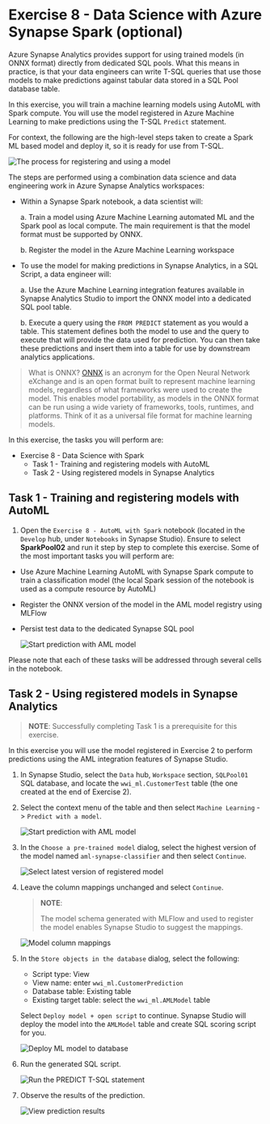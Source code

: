 # Exercise 8 - Data Science with Azure Synapse Spark (optional)

Azure Synapse Analytics provides support for using trained models (in ONNX format) directly from dedicated SQL pools. What this means in practice, is that your data engineers can write T-SQL queries that use those models to make predictions against tabular data stored in a SQL Pool database table.

In this exercise, you will train a machine learning models using AutoML with Spark compute. You will use the model registered in Azure Machine Learning to make predictions using the T-SQL `Predict` statement.

For context, the following are the high-level steps taken to create a Spark ML based model and deploy it, so it is ready for use from T-SQL.

![The process for registering and using a model](media/ex08-model-registration-process.png "Review model registration process")

The steps are performed using a combination data science and data engineering work in Azure Synapse Analytics workspaces:

- Within a Synapse Spark notebook, a data scientist will:

  a. Train a model using Azure Machine Learning automated ML and the Spark pool as local compute. The main requirement is that the model format must be supported by ONNX.

  b. Register the model in the Azure Machine Learning workspace

- To use the model for making predictions in Synapse Analytics, in a SQL Script, a data engineer will:

  a. Use the Azure Machine Learning integration features available in Synapse Analytics Studio to import the ONNX model into a dedicated SQL pool table.

  b. Execute a query using the `FROM PREDICT` statement as you would a table. This statement defines both the model to use and the query to execute that will provide the data used for prediction. You can then take these predictions and insert them into a table for use by downstream analytics applications.

> What is ONNX? [ONNX](https://onnx.ai/) is an acronym for the Open Neural Network eXchange and is an open format built to represent machine learning models, regardless of what frameworks were used to create the model. This enables model portability, as models in the ONNX format can be run using a wide variety of frameworks, tools, runtimes, and platforms. Think of it as a universal file format for machine learning models.

In this exercise, the tasks you will perform are:

- Exercise 8 - Data Science with Spark
  - Task 1 - Training and registering models with AutoML
  - Task 2 - Using registered models in Synapse Analytics

## Task 1 - Training and registering models with AutoML

1. Open the `Exercise 8 - AutoML with Spark` notebook (located in the `Develop` hub, under `Notebooks` in Synapse Studio). Ensure to select **SparkPool02** and run it step by step to complete this exercise. Some of the most important tasks you will perform are:

- Use Azure Machine Learning AutoML with Synapse Spark compute to train a classification model (the local Spark session of the notebook is used as a compute resource by AutoML)
- Register the ONNX version of the model in the AML model registry using MLFlow
- Persist test data to the dedicated Synapse SQL pool

  ![Start prediction with AML model](./media/ex8img1.png)
  

Please note that each of these tasks will be addressed through several cells in the notebook.

## Task 2 - Using registered models in Synapse Analytics

>**NOTE**: Successfully completing Task 1 is a prerequisite for this exercise.

In this exercise you will use the model registered in Exercise 2 to perform predictions using the AML integration features of Synapse Studio.

1. In Synapse Studio, select the `Data` hub, `Workspace` section, `SQLPool01` SQL database, and locate the `wwi_ml.CustomerTest` table (the one created at the end of Exercise 2).

2. Select the context menu of the table and then select `Machine Learning` -> `Predict with a model`.

    ![Start prediction with AML model](./media/ex08-predict-with-a-model.png)

3. In the `Choose a pre-trained model` dialog, select the highest version of the model named `aml-synapse-classifier` and then select `Continue`.

    ![Select latest version of registered model](./media/ex08-select-latest-model.png)

4. Leave the column mappings unchanged and select `Continue`.

    >**NOTE**:
    >
    >The model schema generated with MLFlow and used to register the model enables Synapse Studio to suggest the mappings.

    ![Model column mappings](./media/ex08-model-inputs-mapping.png)

5. In the `Store objects in the database` dialog, select the following:

    - Script type: View
    - View name: enter `wwi_ml.CustomerPrediction`
    - Database table: Existing table
    - Existing target table: select the `wwi_ml.AMLModel` table

    Select `Deploy model + open script` to continue. Synapse Studio will deploy the model into the `AMLModel` table and create SQL scoring script for you.

    ![Deploy ML model to database](./media/ex08-deploy-model-to-database.png)

6. Run the generated SQL script.

    ![Run the PREDICT T-SQL statement](./media/ex08-run-predict-sql-statement.png)

7. Observe the results of the prediction.

    ![View prediction results](./media/ex08-prediction-results.png)
